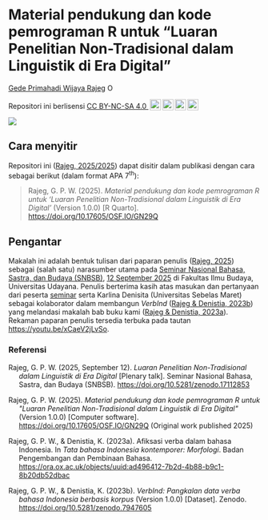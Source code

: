 Material pendukung dan kode pemrograman R untuk “Luaran Penelitian
Non-Tradisional dalam Linguistik di Era Digital”
================
[Gede Primahadi Wijaya
Rajeg](https://www.ling-phil.ox.ac.uk/people/gede-rajeg)
<a itemprop="sameAs" content="https://orcid.org/0000-0002-2047-8621" href="https://orcid.org/0000-0002-2047-8621" target="orcid.widget" rel="noopener noreferrer" style="vertical-align:top;"><img src="https://orcid.org/sites/default/files/images/orcid_16x16.png" style="width:1em;margin-right:.5em;" alt="ORCID iD icon"></a>

<!-- README.md is generated from README.Rmd. Please edit that file -->

<!-- badges: start -->

<p xmlns:cc="http://creativecommons.org/ns#">

Repositori ini berlisensi
<a href="https://creativecommons.org/licenses/by-nc-sa/4.0/?ref=chooser-v1" target="_blank" rel="license noopener noreferrer" style="display:inline-block;">CC
BY-NC-SA 4.0
<img style="height:22px!important;margin-left:3px;vertical-align:text-bottom;" src="https://mirrors.creativecommons.org/presskit/icons/cc.svg?ref=chooser-v1" alt=""><img style="height:22px!important;margin-left:3px;vertical-align:text-bottom;" src="https://mirrors.creativecommons.org/presskit/icons/by.svg?ref=chooser-v1" alt=""><img style="height:22px!important;margin-left:3px;vertical-align:text-bottom;" src="https://mirrors.creativecommons.org/presskit/icons/nc.svg?ref=chooser-v1" alt=""><img style="height:22px!important;margin-left:3px;vertical-align:text-bottom;" src="https://mirrors.creativecommons.org/presskit/icons/sa.svg?ref=chooser-v1" alt=""></a>
</p>

[![](https://img.shields.io/badge/OSF-10.17605/OSF.IO/GN29Q-green.svg)](https://doi.org/10.17605/OSF.IO/GN29Q)

<!-- badges: end -->

## Cara menyitir

Repositori ini ([Rajeg, 2025/2025](#ref-rajegMaterialPendukungDan2025))
dapat disitir dalam publikasi dengan cara sebagai berikut (dalam format
APA 7<sup>th</sup>):

> Rajeg, G. P. W. (2025). *Material pendukung dan kode pemrograman R
> untuk ‘Luaran Penelitian Non-Tradisional dalam Linguistik di Era
> Digital’* (Version 1.0.0) \[R Quarto\].
> <https://doi.org/10.17605/OSF.IO/GN29Q>

## Pengantar

Makalah ini adalah bentuk tulisan dari paparan penulis ([Rajeg,
2025](#ref-rajegLuaranPenelitianNonTradisional2025)) sebagai (salah
satu) narasumber utama pada [Seminar Nasional Bahasa, Sastra, dan Budaya
(SNBSB)](https://www.instagram.com/p/DK4kRdNSgt3/?igsh=bm15Y3h4b3VnYzk1),
[12 September
2025](https://fib.unud.ac.id/posts/fib-unud-holds-national-seminar-on-language-literature-and-culture-snbsb-2025-as-a-series-of-bkfib-2025-activities)
di Fakultas Ilmu Budaya, Universitas Udayana. Penulis berterima kasih
atas masukan dan pertanyaan dari peserta
[seminar](https://www.instagram.com/reel/DOialqFkvGR/?utm_source=ig_web_copy_link&igsh=MzRlODBiNWFlZA==)
serta Karlina Denisita (Universitas Sebelas Maret) sebagai kolaborator
dalam membangun *VerbInd* ([Rajeg & Denistia,
2023b](#ref-rajeg_verbind_2025)) yang melandasi makalah bab buku kami
([Rajeg & Denistia, 2023a](#ref-rajeg2023a)). Rekaman paparan penulis
tersedia terbuka pada tautan <https://youtu.be/xCaeV2jLvSo>.

### Referensi

<div id="refs" class="references csl-bib-body hanging-indent"
entry-spacing="0">

<div id="ref-rajegLuaranPenelitianNonTradisional2025" class="csl-entry">

Rajeg, G. P. W. (2025, September 12). *Luaran Penelitian Non-Tradisional
dalam Linguistik di Era Digital* \[Plenary talk\]. Seminar Nasional
Bahasa, Sastra, dan Budaya (SNBSB).
<https://doi.org/10.5281/zenodo.17112853>

</div>

<div id="ref-rajegMaterialPendukungDan2025" class="csl-entry">

Rajeg, G. P. W. (2025). *Material pendukung dan kode pemrograman R untuk
"Luaran Penelitian Non-Tradisional dalam Linguistik di Era Digital"*
(Version 1.0.0) \[Computer software\].
<https://doi.org/10.17605/OSF.IO/GN29Q> (Original work published 2025)

</div>

<div id="ref-rajeg2023a" class="csl-entry">

Rajeg, G. P. W., & Denistia, K. (2023a). Afiksasi verba dalam bahasa
Indonesia. In *Tata bahasa Indonesia kontemporer: Morfologi*. Badan
Pengembangan dan Pembinaan Bahasa.
<https://ora.ox.ac.uk/objects/uuid:ad496412-7b2d-4b88-b9c1-8b20db52dbac>

</div>

<div id="ref-rajeg_verbind_2025" class="csl-entry">

Rajeg, G. P. W., & Denistia, K. (2023b). **VerbInd*: Pangkalan data
verba bahasa Indonesia berbasis korpus* (Version 1.0.0) \[Dataset\].
Zenodo. <https://doi.org/10.5281/zenodo.7947605>

</div>

</div>

